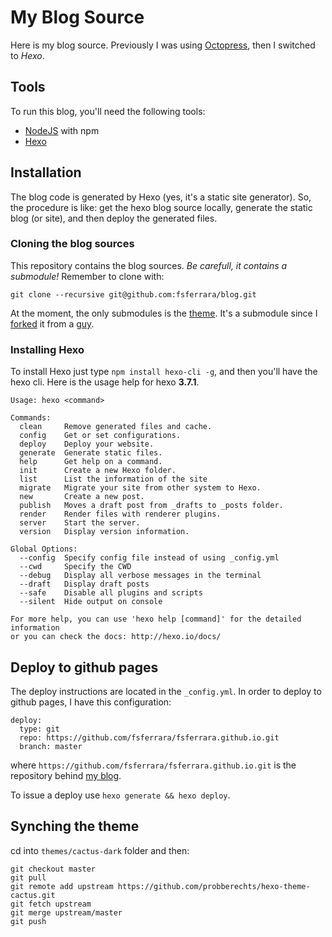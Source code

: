 # My Blog Source

Here is my blog source.
Previously I was using [Octopress](https://github.com/fsferrara/octopress-blog), then I switched to *Hexo*.

## Tools

To run this blog, you'll need the following tools:

* [NodeJS](https://nodejs.org/) with npm
* [Hexo](https://hexo.io/)

## Installation

The blog code is generated by Hexo (yes, it's a static site generator).
So, the procedure is like: get the hexo blog source locally, generate the static blog (or site), and then deploy the generated files.

### Cloning the blog sources

This repository contains the blog sources.
*Be carefull, it contains a submodule!*
Remember to clone with:

```
git clone --recursive git@github.com:fsferrara/blog.git
```

At the moment, the only submodules is the [theme](https://github.com/fsferrara/cactus-dark). It's a submodule since I [forked](https://github.com/probberechts/hexo-theme-cactus) it from a [guy](https://github.com/probberechts).


### Installing Hexo

To install Hexo just type `npm install hexo-cli -g`, and then you'll have the hexo cli.
Here is the usage help for hexo **3.7.1**.

```
Usage: hexo <command>

Commands:
  clean     Remove generated files and cache.
  config    Get or set configurations.
  deploy    Deploy your website.
  generate  Generate static files.
  help      Get help on a command.
  init      Create a new Hexo folder.
  list      List the information of the site
  migrate   Migrate your site from other system to Hexo.
  new       Create a new post.
  publish   Moves a draft post from _drafts to _posts folder.
  render    Render files with renderer plugins.
  server    Start the server.
  version   Display version information.

Global Options:
  --config  Specify config file instead of using _config.yml
  --cwd     Specify the CWD
  --debug   Display all verbose messages in the terminal
  --draft   Display draft posts
  --safe    Disable all plugins and scripts
  --silent  Hide output on console

For more help, you can use 'hexo help [command]' for the detailed information
or you can check the docs: http://hexo.io/docs/
```

## Deploy to github pages

The deploy instructions are located in the `_config.yml`.
In order to deploy to github pages, I have this configuration:

```
deploy:
  type: git
  repo: https://github.com/fsferrara/fsferrara.github.io.git
  branch: master
```

where `https://github.com/fsferrara/fsferrara.github.io.git` is the repository behind [my blog](https://fsferrara.github.io/).

To issue a deploy use `hexo generate && hexo deploy`.

## Synching the theme

cd into `themes/cactus-dark` folder and then:

```
git checkout master
git pull
git remote add upstream https://github.com/probberechts/hexo-theme-cactus.git
git fetch upstream
git merge upstream/master
git push
```
